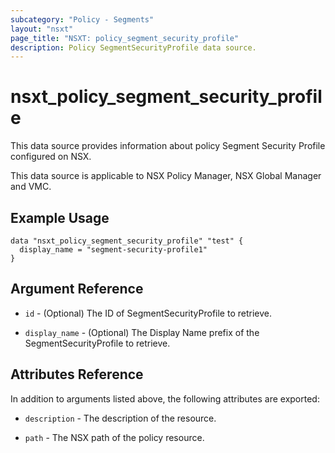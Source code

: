 ```yaml
---
subcategory: "Policy - Segments"
layout: "nsxt"
page_title: "NSXT: policy_segment_security_profile"
description: Policy SegmentSecurityProfile data source.
---
```


# nsxt_policy_segment_security_profile

This data source provides information about policy Segment Security Profile configured on NSX.

This data source is applicable to NSX Policy Manager, NSX Global Manager and VMC.

## Example Usage

```hcl
data "nsxt_policy_segment_security_profile" "test" {
  display_name = "segment-security-profile1"
}
```

## Argument Reference

* `id` - (Optional) The ID of SegmentSecurityProfile to retrieve.

* `display_name` - (Optional) The Display Name prefix of the SegmentSecurityProfile to retrieve.

## Attributes Reference

In addition to arguments listed above, the following attributes are exported:

* `description` - The description of the resource.

* `path` - The NSX path of the policy resource.
